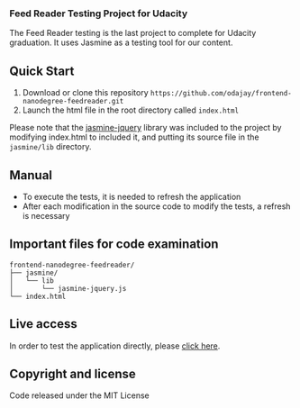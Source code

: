 <div margin="auto"><p align="center"><h3>Feed Reader Testing Project for Udacity</h3></p></div>

The Feed Reader testing is the last project to complete for Udacity graduation. It uses Jasmine as a testing tool for our content.

## Quick Start

1. Download or clone this repository `https://github.com/odajay/frontend-nanodegree-feedreader.git`
2. Launch the html file in the root directory called `index.html`

Please note that the [jasmine-jquery](https://github.com/velesin/jasmine-jquery) library was included to the project by modifying index.html to included it, and putting its source file in the `jasmine/lib` directory.

## Manual

- To execute the tests, it is needed to refresh the application
- After each modification in the source code to modify the tests, a refresh is necessary

## Important files for code examination

```
frontend-nanodegree-feedreader/
├── jasmine/
│   └── lib
│       └── jasmine-jquery.js
└── index.html
```


## Live access

In order to test the application directly, please [click here](http://odajay.com/frontend-nanodegree-feedreader/).


## Copyright and license

Code released under the MIT License